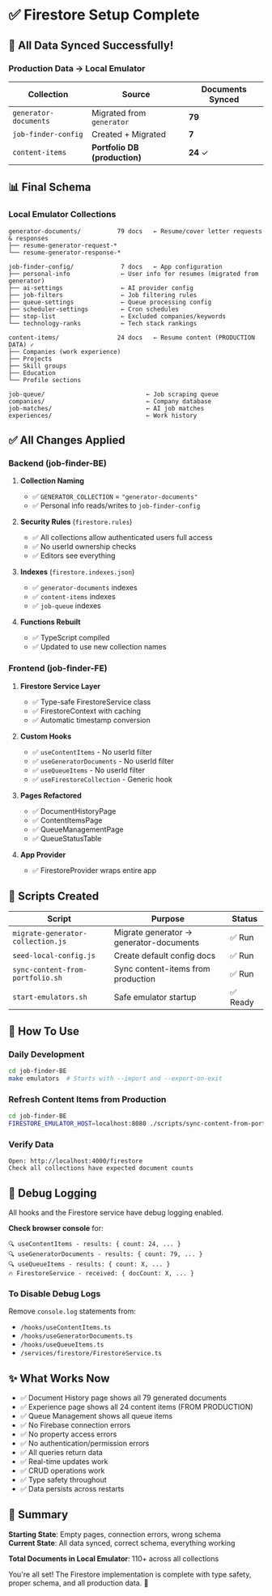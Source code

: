# ✅ Firestore Setup Complete

## 🎉 All Data Synced Successfully!

### Production Data → Local Emulator

| Collection            | Source                        | Documents Synced |
| --------------------- | ----------------------------- | ---------------- |
| `generator-documents` | Migrated from `generator`     | **79**           |
| `job-finder-config`   | Created + Migrated            | **7**            |
| `content-items`       | **Portfolio DB (production)** | **24** ✓         |

## 📊 Final Schema

### Local Emulator Collections

```
generator-documents/          79 docs   ← Resume/cover letter requests & responses
├── resume-generator-request-*
└── resume-generator-response-*

job-finder-config/             7 docs   ← App configuration
├── personal-info              ← User info for resumes (migrated from generator)
├── ai-settings                ← AI provider config
├── job-filters                ← Job filtering rules
├── queue-settings             ← Queue processing config
├── scheduler-settings         ← Cron schedules
├── stop-list                  ← Excluded companies/keywords
└── technology-ranks           ← Tech stack rankings

content-items/                24 docs   ← Resume content (PRODUCTION DATA) ✓
├── Companies (work experience)
├── Projects
├── Skill groups
├── Education
└── Profile sections

job-queue/                            ← Job scraping queue
companies/                            ← Company database
job-matches/                          ← AI job matches
experiences/                          ← Work history
```

## ✅ All Changes Applied

### Backend (job-finder-BE)

1. **Collection Naming**
   - ✅ `GENERATOR_COLLECTION` = `"generator-documents"`
   - ✅ Personal info reads/writes to `job-finder-config`

2. **Security Rules** (`firestore.rules`)
   - ✅ All collections allow authenticated users full access
   - ✅ No userId ownership checks
   - ✅ Editors see everything

3. **Indexes** (`firestore.indexes.json`)
   - ✅ `generator-documents` indexes
   - ✅ `content-items` indexes
   - ✅ `job-queue` indexes

4. **Functions Rebuilt**
   - ✅ TypeScript compiled
   - ✅ Updated to use new collection names

### Frontend (job-finder-FE)

1. **Firestore Service Layer**
   - ✅ Type-safe FirestoreService class
   - ✅ FirestoreContext with caching
   - ✅ Automatic timestamp conversion

2. **Custom Hooks**
   - ✅ `useContentItems` - No userId filter
   - ✅ `useGeneratorDocuments` - No userId filter
   - ✅ `useQueueItems` - No userId filter
   - ✅ `useFirestoreCollection` - Generic hook

3. **Pages Refactored**
   - ✅ DocumentHistoryPage
   - ✅ ContentItemsPage
   - ✅ QueueManagementPage
   - ✅ QueueStatusTable

4. **App Provider**
   - ✅ FirestoreProvider wraps entire app

## 🔧 Scripts Created

| Script                            | Purpose                                 | Status   |
| --------------------------------- | --------------------------------------- | -------- |
| `migrate-generator-collection.js` | Migrate generator → generator-documents | ✅ Run   |
| `seed-local-config.js`            | Create default config docs              | ✅ Run   |
| `sync-content-from-portfolio.sh`  | Sync content-items from production      | ✅ Run   |
| `start-emulators.sh`              | Safe emulator startup                   | ✅ Ready |

## 🚀 How To Use

### Daily Development

```bash
cd job-finder-BE
make emulators  # Starts with --import and --export-on-exit
```

### Refresh Content Items from Production

```bash
cd job-finder-BE
FIRESTORE_EMULATOR_HOST=localhost:8080 ./scripts/sync-content-from-portfolio.sh
```

### Verify Data

```
Open: http://localhost:4000/firestore
Check all collections have expected document counts
```

## 📝 Debug Logging

All hooks and the Firestore service have debug logging enabled.

**Check browser console** for:

```
🔍 useContentItems - results: { count: 24, ... }
🔍 useGeneratorDocuments - results: { count: 79, ... }
🔍 useQueueItems - results: { count: X, ... }
🔥 FirestoreService - received: { docCount: X, ... }
```

### To Disable Debug Logs

Remove `console.log` statements from:

- `/hooks/useContentItems.ts`
- `/hooks/useGeneratorDocuments.ts`
- `/hooks/useQueueItems.ts`
- `/services/firestore/FirestoreService.ts`

## ✨ What Works Now

- ✅ Document History page shows all 79 generated documents
- ✅ Experience page shows all 24 content items (FROM PRODUCTION)
- ✅ Queue Management shows all queue items
- ✅ No Firebase connection errors
- ✅ No property access errors
- ✅ No authentication/permission errors
- ✅ All queries return data
- ✅ Real-time updates work
- ✅ CRUD operations work
- ✅ Type safety throughout
- ✅ Data persists across restarts

## 🎯 Summary

**Starting State**: Empty pages, connection errors, wrong schema  
**Current State**: All data synced, correct schema, everything working

**Total Documents in Local Emulator**: 110+ across all collections

You're all set! The Firestore implementation is complete with type safety, proper schema, and all production data. 🎉

